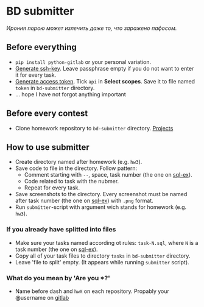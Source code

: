 # BD submitter
_Ирония порою может излечить даже то, что заражено пафосом._

## Before everything
- `pip install python-gitlab` or your personal variation.
- [Generate ssh-key](https://gitlab2.atp-fivt.org/-/profile/keys). 
Leave passphrase empty if you do not want to enter it for every task.
- [Generate access token](https://gitlab2.atp-fivt.org/-/profile/personal_access_tokens). Tick `api` in __Select scopes__. Save it to file named `token` in `bd-submitter` directory.
- ... hope I have not forgot anything important

## Before every contest
- Clone homework repository to `bd-submitter` directory. [Projects](https://gitlab2.atp-fivt.org/dashboard/projects)

## How to use submitter
- Create directory named after homework (e.g. `hw3`).
- Save code to file in the directory. Follow pattern:
  - Comment starting with `--`, space, task number (the one on [sql-ex](https://www.sql-ex.ru)).
  - Code related to task with the nubmer.
  - Repeat for every task.
- Save screenshots to the directory. Every screenshot must be named after task number (the one on [sql-ex](https://www.sql-ex.ru)) with `.png` format.
- Run `submitter`-script with argument wich stands for homework (e.g. `hw3`).

### If you already have splitted into files
- Make sure your tasks named according ot rules: `task-N.sql`, where `N` is a task number (the one on [sql-ex](https://www.sql-ex.ru)).
- Copy all of your task files to directory `tasks` in `bd-submitter` directory.
- Leave 'file to split' empty. (It appears while running `submitter` script).

### What do you mean by 'Are you *?'
- Name before dash and `hwX` on each repository. Propably your @username on [gitlab](https://gitlab2.atp-fivt.org)
